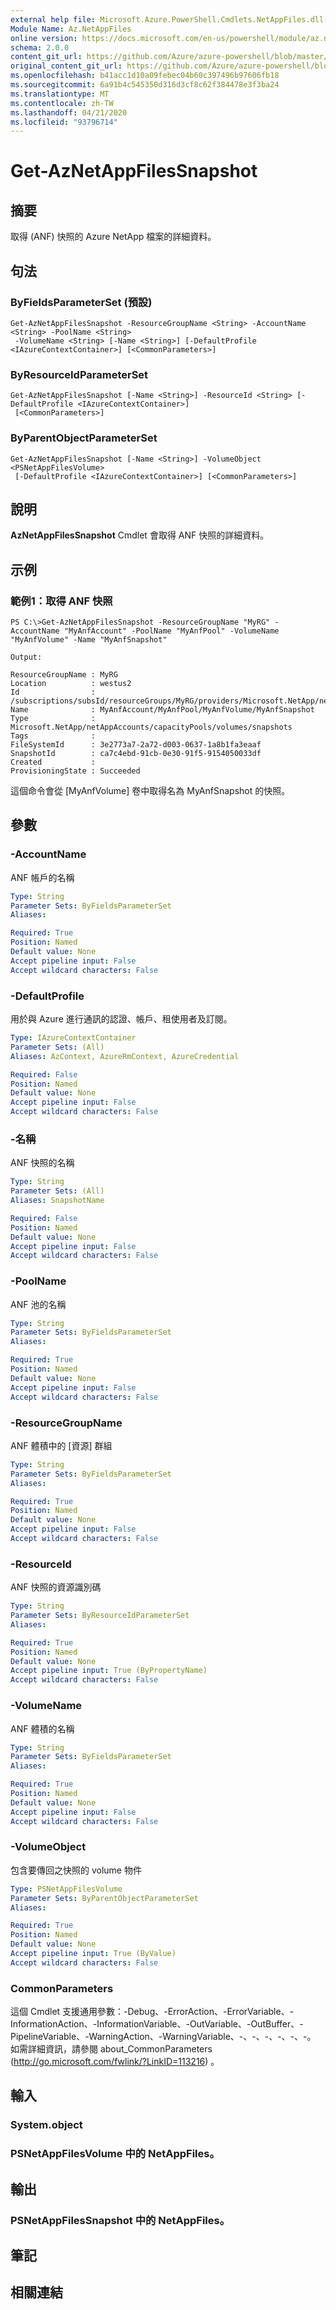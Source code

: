 ```yaml
---
external help file: Microsoft.Azure.PowerShell.Cmdlets.NetAppFiles.dll-Help.xml
Module Name: Az.NetAppFiles
online version: https://docs.microsoft.com/en-us/powershell/module/az.netappfiles/get-aznetappfilessnapshot
schema: 2.0.0
content_git_url: https://github.com/Azure/azure-powershell/blob/master/src/NetAppFiles/NetAppFiles/help/Get-AzNetAppFilesSnapshot.md
original_content_git_url: https://github.com/Azure/azure-powershell/blob/master/src/NetAppFiles/NetAppFiles/help/Get-AzNetAppFilesSnapshot.md
ms.openlocfilehash: b41acc1d10a09febec04b60c397496b97606fb18
ms.sourcegitcommit: 6a91b4c545350d316d3cf8c62f384478e3f3ba24
ms.translationtype: MT
ms.contentlocale: zh-TW
ms.lasthandoff: 04/21/2020
ms.locfileid: "93796714"
---
```

# Get-AzNetAppFilesSnapshot

## 摘要
取得 (ANF) 快照的 Azure NetApp 檔案的詳細資料。

## 句法

### ByFieldsParameterSet (預設) 
```
Get-AzNetAppFilesSnapshot -ResourceGroupName <String> -AccountName <String> -PoolName <String>
 -VolumeName <String> [-Name <String>] [-DefaultProfile <IAzureContextContainer>] [<CommonParameters>]
```

### ByResourceIdParameterSet
```
Get-AzNetAppFilesSnapshot [-Name <String>] -ResourceId <String> [-DefaultProfile <IAzureContextContainer>]
 [<CommonParameters>]
```

### ByParentObjectParameterSet
```
Get-AzNetAppFilesSnapshot [-Name <String>] -VolumeObject <PSNetAppFilesVolume>
 [-DefaultProfile <IAzureContextContainer>] [<CommonParameters>]
```

## 說明
**AzNetAppFilesSnapshot** Cmdlet 會取得 ANF 快照的詳細資料。

## 示例

### 範例1：取得 ANF 快照
```
PS C:\>Get-AzNetAppFilesSnapshot -ResourceGroupName "MyRG" -AccountName "MyAnfAccount" -PoolName "MyAnfPool" -VolumeName "MyAnfVolume" -Name "MyAnfSnapshot"

Output:

ResourceGroupName : MyRG
Location          : westus2
Id                : /subscriptions/subsId/resourceGroups/MyRG/providers/Microsoft.NetApp/netAppAccounts/MyAnfAccount/capacityPools/MyAnfPool/volumes/MyAnfVolume/snapshots/MyAnfSnapshot
Name              : MyAnfAccount/MyAnfPool/MyAnfVolume/MyAnfSnapshot
Type              : Microsoft.NetApp/netAppAccounts/capacityPools/volumes/snapshots
Tags              :
FileSystemId      : 3e2773a7-2a72-d003-0637-1a8b1fa3eaaf
SnapshotId        : ca7c4ebd-91cb-0e30-91f5-9154050033df
Created           :
ProvisioningState : Succeeded
```

這個命令會從 [MyAnfVolume] 卷中取得名為 MyAnfSnapshot 的快照。

## 參數

### -AccountName
ANF 帳戶的名稱

```yaml
Type: String
Parameter Sets: ByFieldsParameterSet
Aliases:

Required: True
Position: Named
Default value: None
Accept pipeline input: False
Accept wildcard characters: False
```

### -DefaultProfile
用於與 Azure 進行通訊的認證、帳戶、租使用者及訂閱。

```yaml
Type: IAzureContextContainer
Parameter Sets: (All)
Aliases: AzContext, AzureRmContext, AzureCredential

Required: False
Position: Named
Default value: None
Accept pipeline input: False
Accept wildcard characters: False
```

### -名稱
ANF 快照的名稱

```yaml
Type: String
Parameter Sets: (All)
Aliases: SnapshotName

Required: False
Position: Named
Default value: None
Accept pipeline input: False
Accept wildcard characters: False
```

### -PoolName
ANF 池的名稱

```yaml
Type: String
Parameter Sets: ByFieldsParameterSet
Aliases:

Required: True
Position: Named
Default value: None
Accept pipeline input: False
Accept wildcard characters: False
```

### -ResourceGroupName
ANF 體積中的 [資源] 群組

```yaml
Type: String
Parameter Sets: ByFieldsParameterSet
Aliases:

Required: True
Position: Named
Default value: None
Accept pipeline input: False
Accept wildcard characters: False
```

### -ResourceId
ANF 快照的資源識別碼

```yaml
Type: String
Parameter Sets: ByResourceIdParameterSet
Aliases:

Required: True
Position: Named
Default value: None
Accept pipeline input: True (ByPropertyName)
Accept wildcard characters: False
```

### -VolumeName
ANF 體積的名稱

```yaml
Type: String
Parameter Sets: ByFieldsParameterSet
Aliases:

Required: True
Position: Named
Default value: None
Accept pipeline input: False
Accept wildcard characters: False
```

### -VolumeObject
包含要傳回之快照的 volume 物件

```yaml
Type: PSNetAppFilesVolume
Parameter Sets: ByParentObjectParameterSet
Aliases:

Required: True
Position: Named
Default value: None
Accept pipeline input: True (ByValue)
Accept wildcard characters: False
```

### CommonParameters
這個 Cmdlet 支援通用參數：-Debug、-ErrorAction、-ErrorVariable、-InformationAction、-InformationVariable、-OutVariable、-OutBuffer、-PipelineVariable、-WarningAction、-WarningVariable、-、-、-、-、-、-。
如需詳細資訊，請參閱 about_CommonParameters (http://go.microsoft.com/fwlink/?LinkID=113216) 。

## 輸入

### System.object

### PSNetAppFilesVolume 中的 NetAppFiles。

## 輸出

### PSNetAppFilesSnapshot 中的 NetAppFiles。

## 筆記

## 相關連結

